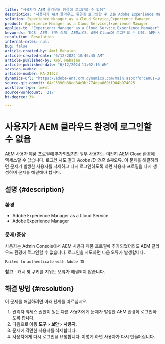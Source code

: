 ```yaml
---
title: "사용자가 AEM 클라우드 환경에 로그인할 수 없음"
description: "사용자가 AEM 클라우드 환경에 로그인할 수 없는 Adobe Experience Manager 문제를 해결하는 방법에 대해 알아봅니다."
solution: Experience Manager as a Cloud Service,Experience Manager
product: Experience Manager as a Cloud Service,Experience Manager
applies-to: "Experience Manager as a Cloud Service,Experience Manager"
keywords: "KCS, AEM, 인증 실패, AEMaaCS, AEM Cloud에 로그인할 수 없음, AEM 사용자, Admin Console"
resolution: Resolution
internal-notes: null
bug: false
article-created-by: Amol Mahajan
article-created-date: "6/12/2024 10:46:45 AM"
article-published-by: Amol Mahajan
article-published-date: "6/12/2024 11:02:16 AM"
version-number: 2
article-number: KA-21623
dynamics-url: "https://adobe-ent.crm.dynamics.com/main.aspx?forceUCI=1&pagetype=entityrecord&etn=knowledgearticle&id=8a1b140d-a928-ef11-840a-000d3a5a67ba"
source-git-commit: 64c15390b30ed84e3bc774dea8696f904b974025
workflow-type: tm+mt
source-wordcount: '217'
ht-degree: 3%

---
```


# 사용자가 AEM 클라우드 환경에 로그인할 수 없음


AEM 사용자 제품 프로필에 추가되었지만 일부 사용자는 여전히 AEM Cloud 환경에 액세스할 수 없습니다. 로그인 시도 결과 *Adobe ID 인증 실패*&#x200B;오류. 이 문제를 해결하려면 문제가 발생한 사용자를 삭제하고 다시 로그인하도록 하면 사용자 프로필을 다시 생성하여 문제를 해결해야 합니다.

## 설명 {#description}


### <b>환경</b>

- Adobe Experience Manager as a Cloud Service
- Adobe Experience Manager




### <b>문제/증상</b>

사용자는 Admin Console에서 AEM 사용자 제품 프로필에 추가되었더라도 AEM 클라우드 환경에 로그인할 수 없습니다. 로그인을 시도하면 다음 오류가 발생합니다.


```
Failed to authenticate with Adobe ID
```


<b>참고</b> - 캐시 및 쿠키를 지워도 오류가 해결되지 않습니다.


## 해결 방법 {#resolution}


이 문제를 해결하려면 아래 단계를 따르십시오.

1. 관리자 액세스 권한이 있는 다른 사용자에게 문제가 발생한 AEM 환경에 로그인하도록 합니다.
2. 다음으로 이동 <b>도구</b> `>`  <b>보안</b> `>`  <b>사용자</b>.
3. 문제에 직면한 사용자를 삭제합니다.
4. 사용자에게 다시 로그인을 요청합니다. 이렇게 하면 사용자가 다시 만들어집니다.

